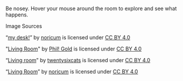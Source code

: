 Be nosey. Hover your mouse around the room to explore and see what happens.

Image Sources

“[my desk!](https://www.flickr.com/photos/noricum/2283441742/in/photostream/)” by [noricum](https://www.flickr.com/photos/noricum/) is licensed under [CC BY 4.0](http://creativecommons.org/licenses/by/4.0/)

"[Living Room](https://www.flickr.com/photos/phil_g/2838213739/)" by [Phil! Gold](https://www.flickr.com/photos/phil_g/) is licensed under [CC BY 4.0](http://creativecommons.org/licenses/by/4.0/)

“[Living room](https://www.flickr.com/photos/twentysixcats/2210729407/)” by [twentysixcats](https://www.flickr.com/photos/twentysixcats/) is licensed under [CC BY 4.0](http://creativecommons.org/licenses/by/4.0/)

“[Living Room](https://www.flickr.com/photos/noricum/2283441742/in/photostream/)” by [noricum](https://www.flickr.com/photos/noricum/) is licensed under [CC BY 4.0](http://creativecommons.org/licenses/by/4.0/)
